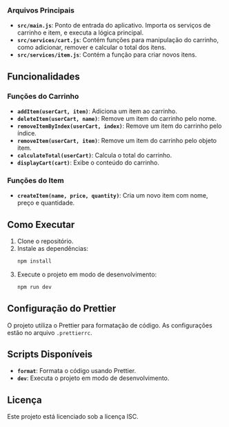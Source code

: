 
### Arquivos Principais

- **`src/main.js`**: Ponto de entrada do aplicativo. Importa os serviços de carrinho e item, e executa a lógica principal.
- **`src/services/cart.js`**: Contém funções para manipulação do carrinho, como adicionar, remover e calcular o total dos itens.
- **`src/services/item.js`**: Contém a função para criar novos itens.

## Funcionalidades

### Funções do Carrinho

- **`addItem(userCart, item)`**: Adiciona um item ao carrinho.
- **`deleteItem(userCart, name)`**: Remove um item do carrinho pelo nome.
- **`removeItemByIndex(userCart, index)`**: Remove um item do carrinho pelo índice.
- **`removeItem(userCart, item)`**: Remove um item do carrinho pelo objeto item.
- **`calculateTotal(userCart)`**: Calcula o total do carrinho.
- **`displayCart(cart)`**: Exibe o conteúdo do carrinho.

### Funções do Item

- **`createItem(name, price, quantity)`**: Cria um novo item com nome, preço e quantidade.

## Como Executar

1. Clone o repositório.
2. Instale as dependências:
    ```sh
    npm install
    ```
3. Execute o projeto em modo de desenvolvimento:
    ```sh
    npm run dev
    ```

## Configuração do Prettier

O projeto utiliza o Prettier para formatação de código. As configurações estão no arquivo `.prettierrc`.

## Scripts Disponíveis

- **`format`**: Formata o código usando Prettier.
- **`dev`**: Executa o projeto em modo de desenvolvimento.

## Licença

Este projeto está licenciado sob a licença ISC.